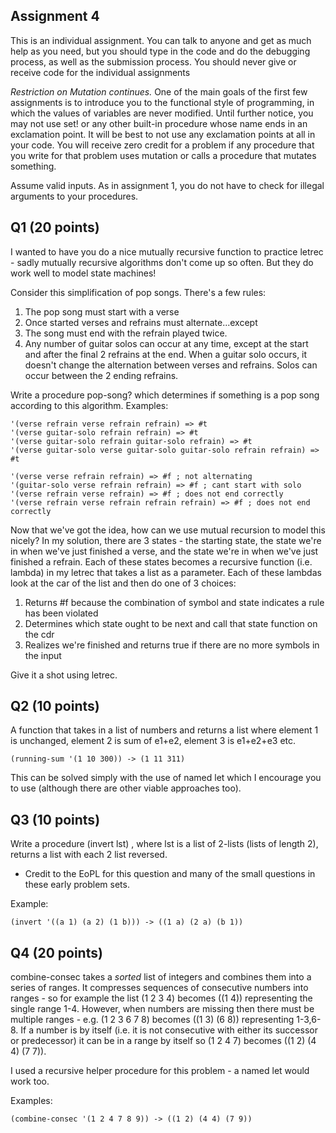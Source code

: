 ## Assignment 4

This is an individual assignment.  You can talk to anyone and get as much help as you need, but you should type in the code and do the debugging process, as well as the submission process.  You should never give or receive code for the individual assignments

*Restriction on Mutation continues.*  One of the main goals of the first few assignments is to introduce you to the functional style of programming, in which the values of variables are never modified.  Until further notice, you may not use set! or any other built-in procedure whose name ends in an exclamation point.  It will be best to not use any exclamation points at all in your code.  You will receive zero credit for a problem if any procedure that you write for that problem uses mutation or calls a procedure that mutates something.  

Assume valid inputs.  As in assignment 1, you do not have to check for illegal arguments to your procedures.

## Q1 (20 points)

I wanted to have you do a nice mutually recursive function to practice
letrec - sadly mutually recursive algorithms don't come up so often.
But they do work well to model state machines!

Consider this simplification of pop songs.  There's a few rules:

1.  The pop song must start with a verse
2.  Once started verses and refrains must alternate...except
3.  The song must end with the refrain played twice.
4.  Any number of guitar solos can occur at any time, except at the
    start and after the final 2 refrains at the end.  When a guitar
    solo occurs, it doesn't change the alternation between verses and
    refrains.  Solos can occur between the 2 ending refrains.
    
Write a procedure pop-song? which determines if something is a pop
song according to this algorithm.  Examples:

    '(verse refrain verse refrain refrain) => #t
    '(verse guitar-solo refrain refrain) => #t
    '(verse guitar-solo refrain guitar-solo refrain) => #t
    '(verse guitar-solo verse guitar-solo guitar-solo refrain refrain) => #t
    
    '(verse verse refrain refrain) => #f ; not alternating
    '(guitar-solo verse refrain refrain) => #f ; cant start with solo
    '(verse refrain verse refrain) => #f ; does not end correctly
    '(verse refrain verse refrain refrain refrain) => #f ; does not end correctly

Now that we've got the idea, how can we use mutual recursion to model
this nicely?  In my solution, there are 3 states - the starting state,
the state we're in when we've just finished a verse, and the state
we're in when we've just finished a refrain.  Each of these states
becomes a recursive function (i.e. lambda) in my letrec that takes a
list as a parameter.  Each of these lambdas look at the car of the
list and then do one of 3 choices:

1.  Returns #f because the combination of symbol and state indicates a
    rule has been violated
2.  Determines which state ought to be next and call that state
    function on the cdr
3.  Realizes we're finished and returns true if there are no more
    symbols in the input
    
Give it a shot using letrec.

## Q2 (10 points)

A function that takes in a list of numbers and returns a list
where element 1 is unchanged, element 2 is sum of e1+e2, element
3 is e1+e2+e3 etc.

    (running-sum '(1 10 300)) -> (1 11 311)

This can be solved simply with the use of named let which I encourage
you to use (although there are other viable approaches too).

## Q3 (10 points)

Write a procedure (invert lst) , where lst is a list of 2-lists (lists
of length 2), returns a list with each 2 list reversed.

* Credit to the EoPL for this question and many of the small questions
  in these early problem sets.
  
Example:

    (invert '((a 1) (a 2) (1 b))) -> ((1 a) (2 a) (b 1))

## Q4 (20 points)

combine-consec takes a *sorted* list of integers and combines them
into a series of ranges.  It compresses sequences of consecutive
numbers into ranges - so for example the list (1 2 3 4) becomes ((1
4)) representing the single range 1-4.  However, when numbers are
missing then there must be multiple ranges - e.g. (1 2 3 6 7 8)
becomes ((1 3) (6 8)) representing 1-3,6-8.  If a number is by itself
(i.e. it is not consecutive with either its successor or predecessor)
it can be in a range by itself so (1 2 4 7) becomes ((1 2) (4 4) (7
7)).

I used a recursive helper procedure for this problem - a named let
would work too.

Examples:

    (combine-consec '(1 2 4 7 8 9)) -> ((1 2) (4 4) (7 9))
    











    









    
